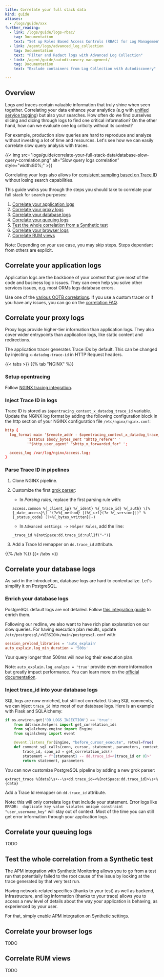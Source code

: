 ```yaml
---
title: Correlate your full stack data
kind: guide
aliases:
  - /logs/guide/xxx
further_reading:
  - link: /logs/guide/logs-rbac/
    tag: Documentation
    text: "Set up Roles Based Access Controls (RBAC) for Log Management"
  - link: /agent/logs/advanced_log_collection
    tag: Documentation
    text: "Filter and Redact logs with Advanced Log Collection"
  - link: /agent/guide/autodiscovery-management/
    tag: Documentation
    text: "Exclude containers from Log Collection with Autodiscovery"

---
```


## Overview

Logs and traces contain valuable information that truly shine when seen together. Correlating your data enhance your analytics (e.g with [unified service tagging](https://docs.datadoghq.com/getting_started/tagging/unified_service_tagging)) but also your searches. How often do we find ourselves slicing and dicing through logs to find one critical information? On the other hand, how can we evaluate one log criticity without its context?

For example, production slow queries are hard to reproduce and analyze without investing a lot of time and resources. Let's see how we can easily correlate slow query analysis with traces.

{{< img src="logs/guide/correlate-your-full-stack-data/database-slow-query-correlation.png" alt="Slow query logs correlation" style="width:80%;" >}}

Correlating your logs also allows for [consistent sampling based on Trace ID](https://docs.datadoghq.com/logs/indexes/#sampling-consistently-with-higher-level-entities) without losing search capabilities.

This guide walks you through the steps you should take to correlate your full stack for search purposes:

1. [Correlate your application logs](#correlate-your-application-logs)
2. [Correlate your proxy logs](#correlate-your-proxy-logs)
3. [Correlate your database logs](#correlate-your-database-logs)
4. [Correlate your queuing logs](#correlate-your-queuing-logs)
5. [Test the whole correlation from a Synthetic test](#test-the-whole-correlation-from-a-synthetic-test)
6. [Correlate your browser logs](#correlate-your-browser-logs)
7. [Correlate RUM views](#correlate-rum-views)

Note: Depending on your use case, you may skip steps. Steps dependant from others are explicit.

## Correlate your application logs

Application logs are the backbone of your context that give most of the code and business logic issues. They can even help you solve other services issues, e.g. most ORMs logs database errors.

Use one of the [various OOTB correlations](https://docs.datadoghq.com/tracing/connect_logs_and_traces/). If you use a custom tracer or if you have any issues, you can go on the [correlation FAQ](https://docs.datadoghq.com/tracing/faq/why-cant-i-see-my-correlated-logs-in-the-trace-id-panel/).

## Correlate your proxy logs

Proxy logs provide higher-tier information than application logs. They also cover wider entrypoints than application logs, like static content and redirections.

The application tracer generates Trace IDs by default. This can be changed by injecting `x-datadog-trace-id` in HTTP Request headers.

{{< tabs >}}
{{% tab "NGINX" %}}

### Setup opentracing

Follow [NGINX tracing integration](https://docs.datadoghq.com/tracing/setup_overview/proxy_setup/?tab=nginx).

### Inject Trace ID in logs

Trace ID is stored as `$opentracing_context_x_datadog_trace_id` variable. Update the NGINX log format by adding the following configuration block in the http section of your NGINX configuration file `/etc/nginx/nginx.conf`:

```conf
http {
  log_format main '$remote_addr - $opentracing_context_x_datadog_trace_id $http_x_forwarded_user [$time_local] "$request" '
          '$status $body_bytes_sent "$http_referer" '
          '"$http_user_agent" "$http_x_forwarded_for" ';

  access_log /var/log/nginx/access.log;
}
```

### Parse Trace ID in pipelines

1. Clone NGINX pipeline.

2. Customize the first [grok parser](https://docs.datadoghq.com/logs/processing/processors/?tab=ui#grok-parser):
   - In *Parsing rules*, replace the first parsing rule with:
   ```text
   access.common %{_client_ip} %{_ident} %{_trace_id} %{_auth} \[%{_date_access}\] "(?>%{_method} |)%{_url}(?> %{_version}|)" %{_status_code} (?>%{_bytes_written}|-)
   ```
   - In `Advanced settings -> Helper Rules`, add the line:
   ```text
   _trace_id %{notSpace:dd.trace_id:nullIf("-")}
   ```

3. Add a Trace Id remapper on `dd.trace_id` attribute.

{{% /tab %}}
{{< /tabs >}}

## Correlate your database logs

As said in the introduction, database logs are hard to contextualize. Let's simplify it on PostgreSQL.

### Enrich your database logs

PostgreSQL default logs are not detailed. Follow [this integration guide](https://docs.datadoghq.com/integrations/postgres/?tab=host#log-collection) to enrich them.

Following our redline, we also want to have rich plan explanation on our slow queries. For having execution plan results, update `/etc/postgresql/<VERSION>/main/postgresql.conf` with:

```conf
session_preload_libraries = 'auto_explain'
auto_explain.log_min_duration = '500s'
```

Your query longer than 500ms will now log their execution plan.

Note: `auto_explain.log_analyze = 'true'` provide even more information but greatly impact performance. You can learn more on the [official documentation](https://www.postgresql.org/docs/9.2/auto-explain.html).

### Inject trace_id into your database logs

SQL logs are now enriched, but still not correlated. Using SQL comments, we can inject `trace_id` into most of our database logs. Here is an example with Flask and SQLAlchemy:

```python
if os.environ.get('DD_LOGS_INJECTION') == 'true':
    from ddtrace.helpers import get_correlation_ids
    from sqlalchemy.engine import Engine
    from sqlalchemy import event

    @event.listens_for(Engine, "before_cursor_execute", retval=True)
    def comment_sql_calls(conn, cursor, statement, parameters, context, executemany):
        trace_id, span_id = get_correlation_ids()
        statement = f"{statement} -- dd.trace_id=<{trace_id or 0}>"
        return statement, parameters
```

You can now customize PostgreSQL pipeline by adding a new grok parser:

```text
extract_trace %{data}\s+--\s+dd.trace_id=<%{notSpace:dd.trace_id}>\s+%{data}
```

Add a Trace Id remapper on `dd.trace_id` attribute.

Note: this will only correlate logs that include your statement. Error logs like `ERROR:  duplicate key value violates unique constraint "user_username_key"` will stay out of context. Most of the time you can still get error information through your application logs.

## Correlate your queuing logs

TODO

## Test the whole correlation from a Synthetic test

The APM integration with Synthetic Monitoring allows you to go from a test run that potentially failed to the root cause of the issue by looking at the trace generated by that very test run.

Having network-related specifics (thanks to your test) as well as backend, infrastructure, and log information (thanks to your trace) allows you to access a new level of details about the way your application is behaving, as experienced by your user.

For that, simply [enable APM integration on Synthetic settings](https://docs.datadoghq.com/synthetics/apm).

## Correlate your browser logs

TODO

## Correlate RUM views

TODO
